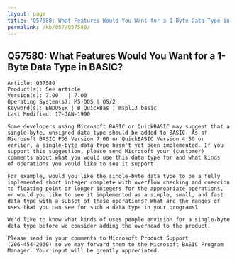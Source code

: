 ```yaml
---
layout: page
title: "Q57580: What Features Would You Want for a 1-Byte Data Type in BASIC?"
permalink: /kb/057/Q57580/
---
```


## Q57580: What Features Would You Want for a 1-Byte Data Type in BASIC?

	Article: Q57580
	Product(s): See article
	Version(s): 7.00   | 7.00
	Operating System(s): MS-DOS | OS/2
	Keyword(s): ENDUSER | B_QuickBas | mspl13_basic
	Last Modified: 17-JAN-1990
	
	Some developers using Microsoft BASIC or QuickBASIC may suggest that a
	single-byte, unsigned data type should be added to BASIC. As of
	Microsoft BASIC PDS Version 7.00 or QuickBASIC Version 4.50 or
	earlier, a single-byte data type hasn't yet been implemented. If you
	support this suggestion, please send Microsoft your (customer)
	comments about what you would use this data type for and what kinds
	of operations you would like to see it support.
	
	For example, would you like the single-byte data type to be a fully
	implemented short integer complete with overflow checking and coercion
	to floating point or longer integers for the appropriate operations,
	or would you like to see it implemented as a simple, small, and fast
	data type with a subset of these operations? What are the ranges of
	uses that you can see for such a data type in your programs?
	
	We'd like to know what kinds of uses people envision for a single-byte
	data type before we consider adding the overhead to the product.
	
	Please send in your comments to Microsoft Product Support
	(206-454-2030) so we may forward them to the Microsoft BASIC Program
	Manager. Your input will be greatly appreciated.
